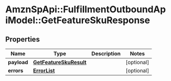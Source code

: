 # AmznSpApi::FulfillmentOutboundApiModel::GetFeatureSkuResponse

## Properties
Name | Type | Description | Notes
------------ | ------------- | ------------- | -------------
**payload** | [**GetFeatureSkuResult**](GetFeatureSkuResult.md) |  | [optional] 
**errors** | [**ErrorList**](ErrorList.md) |  | [optional] 

